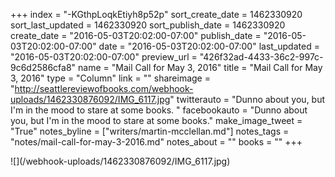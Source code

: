 +++
index = "-KGthpLoqkEtiyh8p52p"
sort_create_date = 1462330920
sort_last_updated = 1462330920
sort_publish_date = 1462330920
create_date = "2016-05-03T20:02:00-07:00"
publish_date = "2016-05-03T20:02:00-07:00"
date = "2016-05-03T20:02:00-07:00"
last_updated = "2016-05-03T20:02:00-07:00"
preview_url = "426f32ad-4433-36c2-997c-9c6d2586cfa8"
name = "Mail Call for May 3, 2016"
title = "Mail Call for May 3, 2016"
type = "Column"
link = ""
shareimage = "http://seattlereviewofbooks.com/webhook-uploads/1462330876092/IMG_6117.jpg"
twitterauto = "Dunno about you, but I'm in the mood to stare at some books. "
facebookauto = "Dunno about you, but I'm in the mood to stare at some books."
make_image_tweet = "True"
notes_byline = ["writers/martin-mcclellan.md"]
notes_tags = "notes/mail-call-for-may-3-2016.md"
notes_about = ""
books = ""
+++
<p class="image">![](/webhook-uploads/1462330876092/IMG_6117.jpg)</p>